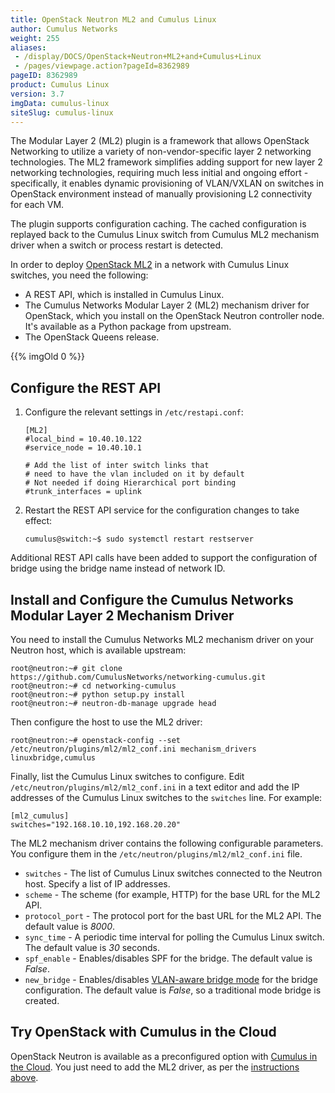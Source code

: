 ```yaml
---
title: OpenStack Neutron ML2 and Cumulus Linux
author: Cumulus Networks
weight: 255
aliases:
 - /display/DOCS/OpenStack+Neutron+ML2+and+Cumulus+Linux
 - /pages/viewpage.action?pageId=8362989
pageID: 8362989
product: Cumulus Linux
version: 3.7
imgData: cumulus-linux
siteSlug: cumulus-linux
---
```

The Modular Layer 2 (ML2) plugin is a framework that allows OpenStack
Networking to utilize a variety of non-vendor-specific layer 2
networking technologies. The ML2 framework simplifies adding support for
new layer 2 networking technologies, requiring much less initial and
ongoing effort - specifically, it enables dynamic provisioning of
VLAN/VXLAN on switches in OpenStack environment instead of manually
provisioning L2 connectivity for each VM.

The plugin supports configuration caching. The cached configuration is
replayed back to the Cumulus Linux switch from Cumulus ML2 mechanism
driver when a switch or process restart is detected.

In order to deploy [OpenStack
ML2](https://wiki.openstack.org/wiki/Neutron/ML2) in a network with
Cumulus Linux switches, you need the following:

  - A REST API, which is installed in Cumulus Linux.
  - The Cumulus Networks Modular Layer 2 (ML2) mechanism driver for
    OpenStack, which you install on the OpenStack Neutron controller
    node. It's available as a Python package from upstream.
  - The OpenStack Queens release.

{{% imgOld 0 %}}

## Configure the REST API

1.  Configure the relevant settings in `/etc/restapi.conf`:

        [ML2]
        #local_bind = 10.40.10.122
        #service_node = 10.40.10.1
         
        # Add the list of inter switch links that
        # need to have the vlan included on it by default
        # Not needed if doing Hierarchical port binding
        #trunk_interfaces = uplink

2.  Restart the REST API service for the configuration changes to take
    effect:

        cumulus@switch:~$ sudo systemctl restart restserver

Additional REST API calls have been added to support the configuration
of bridge using the bridge name instead of network ID.

## Install and Configure the Cumulus Networks Modular Layer 2 Mechanism Driver

You need to install the Cumulus Networks ML2 mechanism driver on your
Neutron host, which is available upstream:

    root@neutron:~# git clone https://github.com/CumulusNetworks/networking-cumulus.git
    root@neutron:~# cd networking-cumulus
    root@neutron:~# python setup.py install
    root@neutron:~# neutron-db-manage upgrade head

Then configure the host to use the ML2 driver:

    root@neutron:~# openstack-config --set /etc/neutron/plugins/ml2/ml2_conf.ini mechanism_drivers linuxbridge,cumulus

Finally, list the Cumulus Linux switches to configure. Edit
`/etc/neutron/plugins/ml2/ml2_conf.ini` in a text editor and add the IP
addresses of the Cumulus Linux switches to the `switches` line. For
example:

    [ml2_cumulus]
    switches="192.168.10.10,192.168.20.20"

The ML2 mechanism driver contains the following configurable parameters.
You configure them in the `/etc/neutron/plugins/ml2/ml2_conf.ini` file.

  - `switches` - The list of Cumulus Linux switches connected to the
    Neutron host. Specify a list of IP addresses.
  - `scheme` - The scheme (for example, HTTP) for the base URL for the
    ML2 API.
  - `protocol_port` - The protocol port for the bast URL for the ML2
    API. The default value is *8000*.
  - `sync_time` - A periodic time interval for polling the Cumulus Linux
    switch. The default value is *30* seconds.
  - `spf_enable` - Enables/disables SPF for the bridge. The default
    value is *False*.
  - `new_bridge` - Enables/disables [VLAN-aware bridge
    mode](../../Layer-2/Ethernet-Bridging-VLANs/VLAN-aware-Bridge-Mode/)
    for the bridge configuration. The default value is *False*, so a
    traditional mode bridge is created.

## Try OpenStack with Cumulus in the Cloud

OpenStack Neutron is available as a preconfigured option with
[Cumulus in the Cloud](https://cumulusnetworks.com/products/cumulus-in-the-cloud/).
You just need to add the ML2 driver, as per the
[instructions above](#install-and-configure-the-cumulus-networks-modular-layer-2-mechanism-driver).
